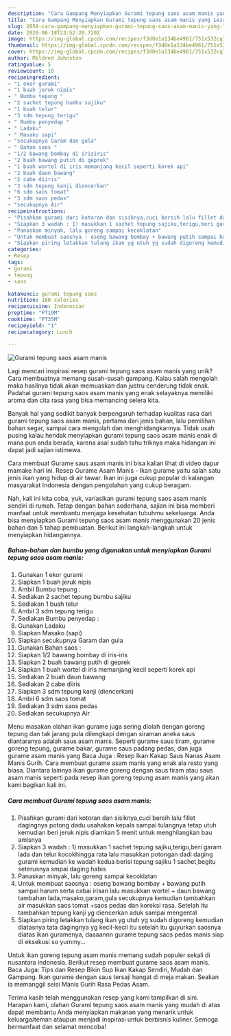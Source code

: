 ```yaml
---
description: "Cara Gampang Menyiapkan Gurami tepung saos asam manis yang Lezat Sekali"
title: "Cara Gampang Menyiapkan Gurami tepung saos asam manis yang Lezat Sekali"
slug: 2058-cara-gampang-menyiapkan-gurami-tepung-saos-asam-manis-yang-lezat-sekali
date: 2020-06-18T23:52:20.720Z
image: https://img-global.cpcdn.com/recipes/f3d8e1a134be4961/751x532cq70/gurami-tepung-saos-asam-manis-foto-resep-utama.jpg
thumbnail: https://img-global.cpcdn.com/recipes/f3d8e1a134be4961/751x532cq70/gurami-tepung-saos-asam-manis-foto-resep-utama.jpg
cover: https://img-global.cpcdn.com/recipes/f3d8e1a134be4961/751x532cq70/gurami-tepung-saos-asam-manis-foto-resep-utama.jpg
author: Mildred Johnston
ratingvalue: 5
reviewcount: 10
recipeingredient:
- "1 ekor gurami"
- "1 buah jeruk nipis"
- " Bumbu tepung "
- "2 sachet tepung bumbu sajiku"
- "1 buah telur"
- "3 sdm tepung terigu"
- " Bumbu penyedap "
- " Ladaku"
- " Masako sapi"
- "secukupnya Garam dan gula"
- " Bahan saos "
- "1/2 bawang bombay di irisiris"
- "2 buah bawang putih di geprek"
- "1 buah wortel di iris memanjang kecil seperti korek api"
- "2 buah daun bawang"
- "2 cabe diiris"
- "3 sdm tepung kanji diencerkan"
- "6 sdm saos tomat"
- "3 sdm saos pedas"
- "secukupnya Air"
recipeinstructions:
- "Pisahkan gurami dari kotoran dan sisiknya,cuci bersih lalu fillet dagingnya potong dadu.usahakan kepala sampai tulangnya tetap utuh kemudian beri jeruk nipis diamkan 5 menit untuk menghilangkan bau amisnya"
- "Siapkan 3 wadah : 1) masukkan 1 sachet tepung sajiku,terigu,beri garam lada dan telur kocokhingga rata lalu masukkan potongan dadi daging gurami kemudian ke wadah kedua berisi tepung sajiku 1 sachet,begitu seterusnya smpai daging habis"
- "Panaskan minyak, lalu goreng sampai kecoklatan"
- "Untuk membuat saosnya : oseng bawang bombay + bawang putih sampai harum serta cabai irisan lalu masukkan wortel + daun bawang tambahan lada,masako,garam,gula secukupnya kemudian tambahkan air masukkan saos tomat +saos pedas dan koreksi rasa. Setelah itu tambahkan tepung kanji yg diencerkan aduk sampai mengental"
- "Siapkan piring letakkan tulang ikan yg utuh yg sudah digoreng kemudian diatasnya tata dagingnya yg kecil-kecil itu setelah itu guyurkan saosnya diatas ikan guramenya, daaaannn gurame tepung saos pedas manis siap di eksekusi so yummy..."
categories:
- Resep
tags:
- gurami
- tepung
- saos

katakunci: gurami tepung saos 
nutrition: 180 calories
recipecuisine: Indonesian
preptime: "PT19M"
cooktime: "PT35M"
recipeyield: "1"
recipecategory: Lunch

---
```



![Gurami tepung saos asam manis](https://img-global.cpcdn.com/recipes/f3d8e1a134be4961/751x532cq70/gurami-tepung-saos-asam-manis-foto-resep-utama.jpg)

Lagi mencari inspirasi resep gurami tepung saos asam manis yang unik? Cara membuatnya memang susah-susah gampang. Kalau salah mengolah maka hasilnya tidak akan memuaskan dan justru cenderung tidak enak. Padahal gurami tepung saos asam manis yang enak selayaknya memiliki aroma dan cita rasa yang bisa memancing selera kita.

Banyak hal yang sedikit banyak berpengaruh terhadap kualitas rasa dari gurami tepung saos asam manis, pertama dari jenis bahan, lalu pemilihan bahan segar, sampai cara mengolah dan menghidangkannya. Tidak usah pusing kalau hendak menyiapkan gurami tepung saos asam manis enak di mana pun anda berada, karena asal sudah tahu triknya maka hidangan ini dapat jadi sajian istimewa.

Cara membuat Gurame saus asam manis ini bisa kalian lihat di video dapur mamake hari ini. Resep Gurame Asam Manis - Ikan gurame yaitu salah satu jenis ikan yang hidup di air tawar. Ikan ini juga cukup popular di kalangan masyarakat Indonesia dengan pengolahan yang cukup beragam.


Nah, kali ini kita coba, yuk, variasikan gurami tepung saos asam manis sendiri di rumah. Tetap dengan bahan sederhana, sajian ini bisa memberi manfaat untuk membantu menjaga kesehatan tubuhmu sekeluarga. Anda bisa menyiapkan Gurami tepung saos asam manis menggunakan 20 jenis bahan dan 5 tahap pembuatan. Berikut ini langkah-langkah untuk menyiapkan hidangannya.

<!--inarticleads1-->

##### Bahan-bahan dan bumbu yang digunakan untuk menyiapkan Gurami tepung saos asam manis:

1. Gunakan 1 ekor gurami
1. Siapkan 1 buah jeruk nipis
1. Ambil  Bumbu tepung :
1. Sediakan 2 sachet tepung bumbu sajiku
1. Sediakan 1 buah telur
1. Ambil 3 sdm tepung terigu
1. Sediakan  Bumbu penyedap :
1. Gunakan  Ladaku
1. Siapkan  Masako (sapi)
1. Siapkan secukupnya Garam dan gula
1. Gunakan  Bahan saos :
1. Siapkan 1/2 bawang bombay di iris-iris
1. Siapkan 2 buah bawang putih di geprek
1. Siapkan 1 buah wortel di iris memanjang kecil seperti korek api
1. Sediakan 2 buah daun bawang
1. Sediakan 2 cabe diiris
1. Siapkan 3 sdm tepung kanji (diencerkan)
1. Ambil 6 sdm saos tomat
1. Sediakan 3 sdm saos pedas
1. Sediakan secukupnya Air


Menu masakan olahan ikan gurame juga sering diolah dengan goreng tepung dan tak jarang pula dilengkapi dengan siraman aneka saus diantaranya adalah saus asam manis. Seperti gurame saus tiram, gurame goreng tepung, gurame bakar, gurame saus padang pedas, dan juga gurame asam manis yang Baca Juga : Resep Ikan Kakap Saus Nanas Asam Manis Gurih. Cara membuat gurame asam manis yang enak ala resto yang biasa. Diantara lainnya ikan gurame goreng dengan saus tiram atau saus asam manis seperti pada resep ikan goreng tepung asam manis yang akan kami bagikan kali ini. 

<!--inarticleads2-->

##### Cara membuat Gurami tepung saos asam manis:

1. Pisahkan gurami dari kotoran dan sisiknya,cuci bersih lalu fillet dagingnya potong dadu.usahakan kepala sampai tulangnya tetap utuh kemudian beri jeruk nipis diamkan 5 menit untuk menghilangkan bau amisnya
1. Siapkan 3 wadah : 1) masukkan 1 sachet tepung sajiku,terigu,beri garam lada dan telur kocokhingga rata lalu masukkan potongan dadi daging gurami kemudian ke wadah kedua berisi tepung sajiku 1 sachet,begitu seterusnya smpai daging habis
1. Panaskan minyak, lalu goreng sampai kecoklatan
1. Untuk membuat saosnya : oseng bawang bombay + bawang putih sampai harum serta cabai irisan lalu masukkan wortel + daun bawang tambahan lada,masako,garam,gula secukupnya kemudian tambahkan air masukkan saos tomat +saos pedas dan koreksi rasa. Setelah itu tambahkan tepung kanji yg diencerkan aduk sampai mengental
1. Siapkan piring letakkan tulang ikan yg utuh yg sudah digoreng kemudian diatasnya tata dagingnya yg kecil-kecil itu setelah itu guyurkan saosnya diatas ikan guramenya, daaaannn gurame tepung saos pedas manis siap di eksekusi so yummy...


Untuk ikan goreng tepung asam manis memang sudah populer sekali di nusantara indonesia. Berikut resep membuat gurame saos asam manis. Baca Juga: Tips dan Resep Bikin Sup Ikan Kakap Sendiri, Mudah dan Gampang. Ikan gurame dengan saus tersaji hangat di meja makan. Seakan ia memanggil seisi Manis Gurih Rasa Pedas Asam. 

Terima kasih telah menggunakan resep yang kami tampilkan di sini. Harapan kami, olahan Gurami tepung saos asam manis yang mudah di atas dapat membantu Anda menyiapkan makanan yang menarik untuk keluarga/teman ataupun menjadi inspirasi untuk berbisnis kuliner. Semoga bermanfaat dan selamat mencoba!

